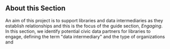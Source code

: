 ## About this Section

An aim of this project is to support libraries and data intermediaries as they establish relationships and this is the focus of the guide section, _Engaging_. In this section, we identify potential civic data partners for libraries to engage, defining the term "data intermediary" and the type of organizations and 

